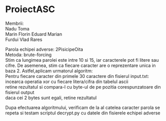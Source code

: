 # ProiectASC
Membrii:  
Nadu Toma    
Marin Florin Eduard Marian  
Furdui Vlad Rares  

Parola echipei adverse: 2PisicipeOita  
Metoda: brute-forcing   
Stim ca lungimea parolei este intre 10 si 15, iar caracterele pot fi litere sau cifre. De asemenea, stim ca fiecare caracter are o reprezentare unica in baza 2. Astfel,aplicam urmatorul algoritm:    
    Pentru fiecare caracter din primele 30 caractere din fisierul input.txt:  
        incearca operatia xor cu fiecare litera/cifra din tabelul ascii  
        retine rezultatul si compara-l cu byte-ul de pe pozitia corespunzatoare din fisierul output  
        daca cei 2 bytes sunt egali, retine rezultatul  

Dupa efectuarea algoritmului, verificam de la al catelea caracter parola se repeta si testam scriptul decrypt.py cu datele din fisierele echipei adverse

